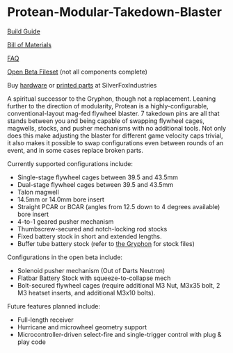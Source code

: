 # Protean-Modular-Takedown-Blaster
[Build Guide](https://docs.google.com/document/d/1SjuVk3uXozs6i6hTZdHvlisbsA4GDgP2TK7CpNlB9z8/edit?usp=sharing)

[Bill of Materials](https://docs.google.com/spreadsheets/d/13hRXt3heqGb1y_bZ2tTb5aNpCZdthIEWk4YZkCei3jQ/edit?usp=sharing)

[FAQ](https://docs.google.com/document/d/1G_vJBDIBbMLpgBB6LufqcZHc96QY-UkM5tN8APzyfT4/edit?usp=sharing)

[Open Beta Fileset](https://drive.google.com/drive/folders/14amASFof2dJ1SP2ZICcWQEFaAztCsq6B?usp=sharing) (not all components complete)

Buy [hardware](https://silverfoxindustries.shop/collections/hardware/products/protean-by-flygonial-beta-hardware-kit) or [printed parts](https://silverfoxindustries.shop/collections/blasters/products/protean-by-flygonial) at SilverFoxIndustries


A spiritual successor to the Gryphon, though not a replacement. Leaning further to the direction of modularity, Protean is a highly-configurable, conventional-layout mag-fed flywheel blaster. 7 takedown pins are all that stands between you and being capable of swapping flywheel cages, magwells, stocks, and pusher mechanisms with no additional tools. Not only does this make adjusting the blaster for different game velocity caps trivial, it also makes it possible to swap configurations even between rounds of an event, and in some cases replace broken parts. 

Currently supported configurations include:

* Single-stage flywheel cages between 39.5 and 43.5mm
* Dual-stage flywheel cages between 39.5 and 43.5mm
* Talon magwell
* 14.5mm or 14.0mm bore insert
* Straight PCAR or BCAR (angles from 12.5 down to 4 degrees available) bore insert
* 4-to-1 geared pusher mechanism
* Thumbscrew-secured and notch-locking rod stocks
* Fixed battery stock in short and extended lengths.
* Buffer tube battery stock (refer to [the Gryphon](https://github.com/Flygonial/The-Gryphon-Foam-Dart-Blaster) for stock files)

Configurations in the open beta include:

* Solenoid pusher mechanism (Out of Darts Neutron)
* Flatbar Battery Stock with squeeze-to-collapse mech
* Bolt-secured flywheel cages (require additional M3 Nut, M3x35 bolt, 2 M3 heatset inserts, and additional M3x10 bolts).

Future features planned include:

* Full-length receiver
* Hurricane and microwheel geometry support
* Microcontroller-driven select-fire and single-trigger control with plug & play code
